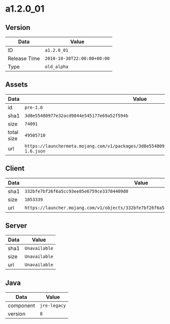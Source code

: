 # a1.2.0_01

## Version

|**Data**        | **Value**                 |
|----------------|-------------------------|
| ID   | ```a1.2.0_01```   |
| Release Time   | ```2010-10-30T22:00:00+00:00```   |
| Type   | ```old_alpha```   |

## Assets

|**Data**        | **Value**                 |
|----------------|-------------------------|
| id   | ```pre-1.6```   |
| sha1   | ```3d8e55480977e32acd9844e545177e69a52f594b```   |
| size   | ```74091```   |
| total size  | ```49505710```  |
| url       | ```https://launchermeta.mojang.com/v1/packages/3d8e55480977e32acd9844e545177e69a52f594b/pre-1.6.json``` |

## Client

|**Data**        | **Value**                 |
|----------------|-------------------------|
| sha1   | ```332bfe7bf26f6a5cc93ee85e6759ce33784409d0```   |
| size   | ```1053339```   |
| url       | ```https://launcher.mojang.com/v1/objects/332bfe7bf26f6a5cc93ee85e6759ce33784409d0/client.jar``` |

## Server

|**Data**        | **Value**                 |
|----------------|-------------------------|
| sha1   | ```Unavailable```   |
| size   | ```Unavailable```   |
| url       | ```Unavailable``` |

## Java

|**Data**        | **Value**                 |
|----------------|-------------------------|
| component   | ```jre-legacy```   |
| version   | ```8```   |